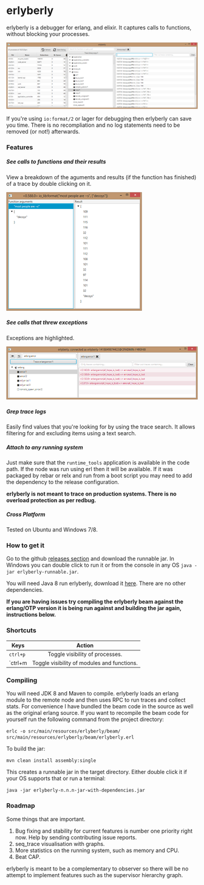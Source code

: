 
# erlyberly

erlyberly is a debugger for erlang, and elixir. It captures calls to functions, without blocking your processes.

![you cannot see the beautiful screen shot](doc/erlyberly.png)

If you're using `io:format/2` or lager for debugging then erlyberly can save you time.  There is no recompliation and no log statements need to be removed (or not!) afterwards.

### Features

##### See calls to functions and their results

View a breakdown of the aguments and results (if the function has finished) of a trace by double clicking on it.

![you cannot see the beautiful screen shot](doc/termview.png)

##### See calls that threw exceptions

Exceptions are highlighted.

![you cannot see the beautiful screen shot](doc/exceptions.png)

##### Grep trace logs

Easily find values that you're looking for by using the trace search.  It allows filtering for and excluding items using a text search.

##### Attach to any running system

Just make sure that the `runtime_tools` application is available in the code path.  If the node was run using erl then it will be available.  If it was packaged by rebar or relx and run from a boot script you may need to add the dependency to the release configuration.

**erlyberly is not meant to trace on production systems.  There is no overload protection as per redbug.**

##### Cross Platform

Tested on Ubuntu and Windows 7/8.

### How to get it

Go to the github [releases section](https://github.com/andytill/erlyberly/releases) and download the runnable jar.  In Windows you can double click to run it or from the console in any OS `java -jar erlyberly-runnable.jar`.

You will need Java 8 run erlyberly, download it [here](http://www.oracle.com/technetwork/java/javase/downloads/jdk8-downloads-2133151.html).  There are no other dependencies.

**If you are having issues try compiling the erlyberly beam against the erlang/OTP version it is being run against and building the jar again, instructions below.**

### Shortcuts

|   Keys   |                    Action                   |
| -------- | :-----------------------------------------: |
| `ctrl+p` |       Toggle visibility of processes.       |
| `ctrl+m  | Toggle visibility of modules and functions. |

### Compiling

You will need JDK 8 and Maven to compile.  erlyberly loads an erlang module to the remote node and then uses RPC to run traces and collect stats.  For convenience I have bundled the beam code in the source as well as the original erlang source.  If you want to recompile the beam code for yourself run the following command from the project directory:

    erlc -o src/main/resources/erlyberly/beam/ src/main/resources/erlyberly/beam/erlyberly.erl

To build the jar:

    mvn clean install assembly:single

This creates a runnable jar in the target directory.  Either double click it if your OS supports that or run a terminal:

    java -jar erlyberly-n.n.n-jar-with-dependencies.jar

### Roadmap

Some things that are important.

1. Bug fixing and stability for current features is number one priority right now.  Help by sending contributing issue reports.
2. seq_trace visualisation with graphs.
3. More statistics on the running system, such as memory and CPU.
4. Beat CAP.

erlyberly is meant to be a complementary to observer so there will be no attempt to implement features such as the supervisor hierarchy graph.